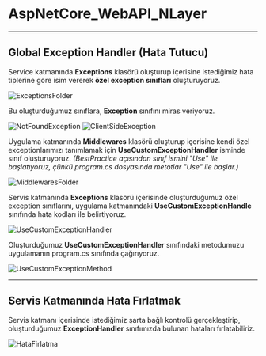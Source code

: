 # AspNetCore_WebAPI_NLayer

---

## Global Exception Handler (Hata Tutucu)
Service katmanında **Exceptions** klasörü oluşturup içerisine istediğimiz hata tiplerine göre isim vererek **özel exception sınıfları** oluşturuyoruz. 
 
![ExceptionsFolder](https://github.com/KursatKaan/Asp.NetCore_Web_Api_NLayer/assets/140398297/866072fb-5fc3-4799-a84f-cf7ab3444e34)

Bu oluşturduğumuz sınıflara, **Exception** sınıfını miras veriyoruz.
 
![NotFoundException](https://github.com/KursatKaan/Asp.NetCore_Web_Api_NLayer/assets/140398297/dbcd797d-2489-46b2-ba08-1d2bc0941e33)
![ClientSideException](https://github.com/KursatKaan/Asp.NetCore_Web_Api_NLayer/assets/140398297/8c61305c-7ccb-42a7-a04f-a6c35192d834)


Uygulama katmanında **Middlewares** klasörü oluşturup içerisine kendi özel exceptionlarımızı tanımlamak için **UseCustomExceptionHandler** isminde sınıf oluşturuyoruz. *(BestPractice açısından sınıf ismini "Use" ile başlatıyoruz, çünkü program.cs dosyasında metotlar "Use" ile başlar.)*
 
![MiddlewaresFolder](https://github.com/KursatKaan/Asp.NetCore_Web_Api_NLayer/assets/140398297/cacd9f8b-e18c-4851-907e-3c3188e6ab17)

Servis katmanında **Exceptions** klasörü içerisinde oluşturduğumuz özel exception sınıflarını, uygulama katmanındaki **UseCustomExceptionHandle** sınıfında hata kodları ile belirtiyoruz.
 
![UseCustomExceptionHandler](https://github.com/KursatKaan/Asp.NetCore_Web_Api_NLayer/assets/140398297/bf9796c2-8b38-42c5-a617-600ef2da25b6)

Oluşturduğumuz **UseCustomExceptionHandler** sınıfındaki metodumuzu uygulamanın program.cs sınıfında çağırıyoruz.

![UseCustomExceptionMethod](https://github.com/KursatKaan/Asp.NetCore_Web_Api_NLayer/assets/140398297/75dec456-fff5-4752-8863-fa00d7107952)

---

## Servis Katmanında Hata Fırlatmak
Servis katmanı içerisinde istediğimiz şarta bağlı kontrolü gerçekleştirip, oluşturduğumuz **ExceptionHandler** sınıfımızda bulunan hataları fırlatabiliriz.
 
![HataFirlatma](https://github.com/KursatKaan/Asp.NetCore_Web_Api_NLayer/assets/140398297/ccaabc82-a578-4b62-8689-75c266bed2cd)
